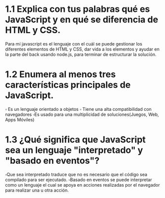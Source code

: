 # 1.1 Explica con tus palabras qué es JavaScript y en qué se diferencia de HTML y CSS.
Para mí javascript es el lenguaje con el cuál se puede gestionar los diferentes elementos de HTML y CSS, dar vida a los elementos y ayudar en la parte del back usando node.js, para terminar de estructurar la solución.
# 1.2 Enumera al menos tres características principales de JavaScript.
▫️ Es un lenguaje orientado a objetos
▫️ Tiene una alta compatibilidad con navegadores
▫️Es usado para una multiplicidad de soluciones(Juegos, Web, Apps Móviles)

# 1.3 ¿Qué significa que JavaScript sea un lenguaje "interpretado" y "basado en eventos"?
▫️Que sea interpretado traduce que no es necesario que el código sea compilado para ser ejecutado.
▫️Basado en eventos se puede interpretar como un lenguaje el cual se apoya en acciones realizadas por el navegador para realizar una u otra acción.